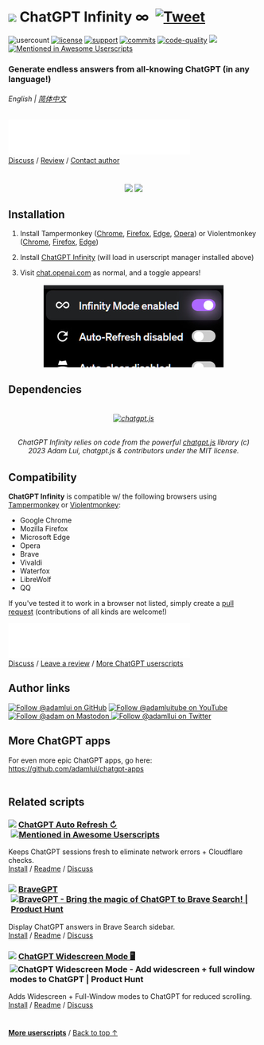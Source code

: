 # <picture><source media="(prefers-color-scheme: dark)" srcset="https://i.imgur.com/RduASbD.png"><img width=23 src="https://raw.githubusercontent.com/adamlui/userscripts/master/chatgpt/media/icons/openai-favicon64.png"></picture> ChatGPT Infinity ∞ &nbsp;[![Tweet](https://img.shields.io/twitter/url/http/shields.io.svg?style=social)](https://twitter.com/intent/tweet?text=Get%20endless%20answers%20from%20all-knowing%20ChatGPT&url=https://chatgptevo.com/infinity&hashtags=javascript,openai,chatgpt)

![usercount](https://img.shields.io/greasyfork/dt/465051?label=Users)
[![license](https://img.shields.io/badge/License-MIT-green.svg)](../LICENSE.md)
[![support](https://img.shields.io/badge/Support-Chrome/Firefox/Edge/Opera/Brave/Vivaldi/Waterfox/LibreWolf/Ghost/QQ-989898.svg)](#compatibility)
[![commits](https://img.shields.io/github/commit-activity/w/adamlui/chatgpt-infinity?label=Commits)](https://github.com/adamlui/chatgpt-infinity/commits/main)
[![code-quality](https://img.shields.io/codefactor/grade/github/adamlui/chatgpt-infinity?label=Code%20Quality)](https://www.codefactor.io/repository/github/adamlui/chatgpt-infinity)
<a alt="chatgpt.js" href="https://chatgpt.js.org"><img height=20 src="https://i.imgur.com/AwQqCmB.png"></a>
[![Mentioned in Awesome Userscripts](https://awesome.re/mentioned-badge.svg)](https://github.com/awesome-scripts/awesome-userscripts#chatgpt)

### Generate endless answers from all-knowing ChatGPT (in any language!)

###### English | [简体中文](zh-cn/README.md)

<a href="https://greasyfork.org/scripts/465051-chatgpt-infinity"><img alt="Install this script" src="https://github.com/adamlui/userscripts/raw/master/media/images/buttons/install-button.svg"></a><a href="#installation"><img alt="How to install" title="How to install" src="https://github.com/adamlui/userscripts/raw/master/media/images/buttons/help-button.svg"></a>
<br>
[Discuss](https://chatgptevo.com/infinity/discussions) /
[Review](https://greasyfork.org/scripts/465051-chatgpt-infinity/feedback#post-discussion) /
[Contact author](https://github.com/adamlui)

#

<div align="center">

<img src="https://raw.githubusercontent.com/adamlui/chatgpt-infinity/main/media/images/screenshots/infinity-mode-tm-menu.png">
<img width=322 src="https://raw.githubusercontent.com/adamlui/chatgpt-infinity/main/media/images/screenshots/infinity-mode-on-notification.png">

</div>

## Installation

1. Install Tampermonkey ([Chrome](https://chrome.google.com/webstore/detail/tampermonkey/dhdgffkkebhmkfjojejmpbldmpobfkfo), [Firefox](https://addons.mozilla.org/firefox/addon/tampermonkey/), [Edge](https://microsoftedge.microsoft.com/addons/detail/tampermonkey/iikmkjmpaadaobahmlepeloendndfphd), [Opera](https://addons.opera.com/extensions/details/tampermonkey-beta/)) or Violentmonkey ([Chrome](https://chrome.google.com/webstore/detail/violent-monkey/jinjaccalgkegednnccohejagnlnfdag), [Firefox](https://addons.mozilla.org/firefox/addon/violentmonkey/), [Edge](https://microsoftedge.microsoft.com/addons/detail/violentmonkey/eeagobfjdenkkddmbclomhiblgggliao))

2. Install [ChatGPT Infinity](https://greasyfork.org/scripts/465051-chatgpt-infinity) (will load in userscript manager installed above)

3. Visit [chat.openai.com](https://chat.openai.com) as normal, and a toggle appears!

<div align="center">

![infinity-toggle](https://raw.githubusercontent.com/adamlui/chatgpt-infinity/main/media/images/screenshots/infinity-mode-toggle.jpg)

</div>

## Dependencies

<h6>
<div align="center">
<br />

<a href="https://chatgpt.js.org">
<picture>
    <source media="(prefers-color-scheme: dark)" srcset="https://raw.githubusercontent.com/chatgptjs/chatgpt.js/main/media/images/chatgpt.js-logo-dark-mode-5995x619.png">
    <img width=546 alt="chatgpt.js" src="https://raw.githubusercontent.com/chatgptjs/chatgpt.js/main/media/images/chatgpt.js-logo-light-mode-5995x619.png">
</picture></a>
<br /><br />

ChatGPT Infinity relies on code from the powerful [chatgpt.js](https://github.com/chatgptjs/chatgpt.js) library (c) 2023 Adam Lui, chatgpt.js & contributors under the MIT license.

</div>
</h6>

## Compatibility 

**ChatGPT Infinity** is compatible w/ the following browsers using [Tampermonkey](https://www.tampermonkey.net/) or [Violentmonkey](https://violentmonkey.github.io/):

- Google Chrome
- Mozilla Firefox
- Microsoft Edge
- Opera
- Brave
- Vivaldi
- Waterfox
- LibreWolf
- QQ

If you've tested it to work in a browser not listed, simply create a [pull request](https://github.com/adamlui/chatgpt-infinity/pulls) (contributions of all kinds are welcome!)

<a href="https://greasyfork.org/scripts/465051-chatgpt-infinity"><img height-40 alt="Install this script" src="https://github.com/adamlui/userscripts/raw/master/media/images/buttons/install-button.svg"></a><a href="#installation"><img height-40 alt="How to install" title="How to install" src="https://github.com/adamlui/userscripts/raw/master/media/images/buttons/help-button.svg"></a>
<br>
[Discuss](https://chatgptevo.com/infinity/discussions) /
[Leave a review](https://greasyfork.org/scripts/465051-chatgpt-infinity/feedback#post-discussion) /
[More ChatGPT userscripts](https://github.com/adamlui/userscripts/tree/master/chatgpt)

## Author links

[![Follow @adamlui on GitHub](https://img.shields.io/github/followers/adamlui?label=Follow%20%40adamlui&style=social "GitHub")](https://github.com/adamlui)
[![Follow @adamluitube on YouTube](https://img.shields.io/youtube/channel/subscribers/UCgBMqK7SRL5R__3qM-YAcSg?label=Follow%20%40adamluitube&style=social)](https://www.youtube.com/AdamLuiTube?sub_confirmation=1)
<a href="https://elonsucks.org/@adam" target="_blank"><img align="bottom" src="https://img.shields.io/mastodon/follow/109387703022229926?domain=https%3A%2F%2Felonsucks.org&style=social" alt="Follow @adam on Mastodon" title="Mastodon">
[![Follow @adamllui on Twitter](https://img.shields.io/twitter/follow/adamllui?style=social)](https://twitter.com/adamllui)

## More ChatGPT apps

For even more epic ChatGPT apps, go here: https://github.com/adamlui/chatgpt-apps
<br><br>

## Related scripts

### <picture><source media="(prefers-color-scheme: dark)" srcset="https://i.imgur.com/RduASbD.png"><img width=16 src="https://raw.githubusercontent.com/adamlui/chatgpt-userscripts/main/media/icons/openai-favicon64.png"></picture> [ChatGPT Auto Refresh ↻](https://chatgptevo.com/autorefresh/github) <a href="https://github.com/awesome-scripts/awesome-userscripts#chatgpt"><img src="https://awesome.re/mentioned-badge.svg" alt="Mentioned in Awesome Userscripts" style="margin:0 0 -2px 5px"></a>

Keeps ChatGPT sessions fresh to eliminate network errors + Cloudflare checks.
<br>[Install](https://greasyfork.org/scripts/462422-chatgpt-auto-refresh) / 
[Readme](https://github.com/adamlui/chatgpt-auto-refresh#readme) / 
[Discuss](https://chatgptevo.com/autorefresh/discuss)

### <img src="https://media.bravegpt.com/images/bravegpt-icon48.png" width=18> [BraveGPT](https://github.bravegpt.com) <a href="https://www.producthunt.com/posts/bravegpt?utm_source=badge-featured&utm_medium=badge&utm_souce=badge-bravegpt" target="_blank"><img src="https://api.producthunt.com/widgets/embed-image/v1/featured.svg?post_id=385630&theme=light" alt="BraveGPT - Bring&#0032;the&#0032;magic&#0032;of&#0032;ChatGPT&#0032;to&#0032;Brave&#0032;Search&#0033; | Product Hunt" style="width: 112px; height: 24px; margin:0 0 -4px 5px;" width="112" height="24" /></a>

Display ChatGPT answers in Brave Search sidebar.
<br>[Install](https://greasyfork.org/scripts/462440-bravegpt) / 
[Readme](https://github.bravegpt.com/#readme) / 
[Discuss](https://github.bravegpt.com/discussions)

### <picture><source media="(prefers-color-scheme: dark)" srcset="https://i.imgur.com/RduASbD.png"><img width=16 src="https://raw.githubusercontent.com/adamlui/userscripts/master/chatgpt/media/icons/openai-favicon64.png"></picture> [ChatGPT Widescreen Mode 🖥️](https://chatgptevo.com/widescreen/github) <img src="https://raw.githubusercontent.com/adamlui/chatgpt-widescreen/main/media/images/badges/product-hunt/product-of-the-week-2-larger-centered-rounded-light.svg" alt="ChatGPT&#0032;Widescreen&#0032;Mode - Add&#0032;widescreen&#0032;&#0043;&#0032;full&#0032;window&#0032;modes&#0032;to&#0032;ChatGPT | Product Hunt" style="width: auto; height: 24px; margin:0 0 -4px 3px;" width="auto" height="24" />

Adds Widescreen + Full-Window modes to ChatGPT for reduced scrolling.
<br>[Install](https://greasyfork.org/scripts/461473-chatgpt-widescreen-mode) / 
[Readme](https://github.com/adamlui/chatgpt-widescreen#readme) / 
[Discuss](https://chatgptevo.com/widescreen/discuss)

#
  
<a href="https://github.com/adamlui/userscripts">**More userscripts**</a> / 
<a href="#-chatgpt-infinity--">Back to top ↑</a>

